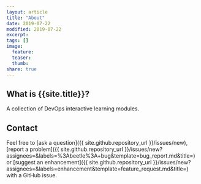 ```yaml
---
layout: article
title: "About"
date: 2019-07-22
modified: 2019-07-22
excerpt:
tags: []
image:
  feature:
  teaser:
  thumb:
share: true
---
```


## What is {{site.title}}?

A collection of DevOps interactive learning modules.

## Contact

Feel free to [ask a question]({{ site.github.repository_url }}/issues/new), [report a problem]({{ site.github.repository_url }}/issues/new?assignees=&labels=%3Abeetle%3A+bug&template=bug_report.md&title=) or [suggest an enhancement]({{ site.github.repository_url }}/issues/new?assignees=&labels=enhancement&template=feature_request.md&title=) with a GitHub issue.

